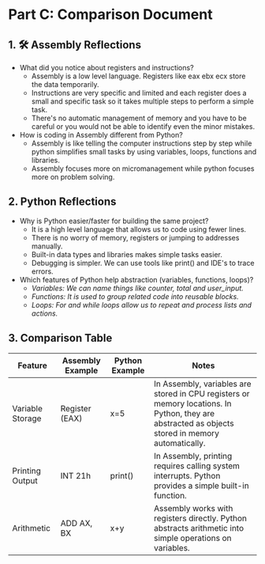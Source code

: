 # Part C: Comparison Document

## 1. 🛠 Assembly Reflections

- What did you notice about registers and instructions?
  - Assembly is a low level language. Registers like eax ebx ecx store the data temporarily.
  - Instructions are very specific and limited and each register does a small and specific task so it takes multiple steps to perform a simple task.
  - There's no automatic management of memory and you have to be careful or you would not be able to identify even the minor mistakes.
- How is coding in Assembly different from Python?
  - Assembly is like telling the computer instructions step by step while python simplifies small tasks by using variables, loops, functions and libraries.
  - Assembly focuses more on micromanagement while python focuses more on problem solving.

## 2. Python Reflections

- Why is Python easier/faster for building the same project?
  - It is a high level language that allows us to code using fewer lines.
  - There is no worry of memory, registers or jumping to addresses manually.
  - Built-in data types and libraries makes simple tasks easier.
  - Debugging is simpler. We can use tools like print() and IDE's to trace errors.
- Which features of Python help abstraction (variables, functions, loops)?
  - **Variables:* We can name things like counter, total and user_input.*
  - **Functions:* It is used to group related code into reusable blocks.*
  - **Loops:* For and while loops allow us to repeat and process lists and actions.*
## 3. Comparison Table


| Feature          | Assembly Example   | Python Example   | Notes                                                                                                                                            |
|------------------|--------------------|------------------|--------------------------------------------------------------------------------------------------------------------------------------------------|
| Variable Storage | Register (EAX)     | x=5              | In Assembly, variables are stored in CPU registers or memory locations. In Python, they are abstracted as objects stored in memory automatically.|
| Printing Output  | INT 21h            | print()          | In Assembly, printing requires calling system interrupts. Python provides a simple built-in function.                                            |
| Arithmetic       | ADD AX, BX         | x+y              | Assembly works with registers directly. Python abstracts arithmetic into simple operations on variables.                                         |
